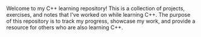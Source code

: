 #
Welcome to my C++ learning repository! This is a collection of projects, exercises, and notes that I've worked on while learning C++. The purpose of this repository is to track my progress, showcase my work, and provide a resource for others who are also learning C++.
